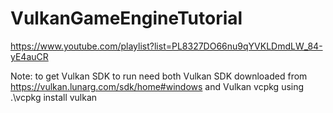 # VulkanGameEngineTutorial
 
https://www.youtube.com/playlist?list=PL8327DO66nu9qYVKLDmdLW_84-yE4auCR


Note: to get Vulkan SDK to run need both Vulkan SDK downloaded from https://vulkan.lunarg.com/sdk/home#windows and Vulkan vcpkg using .\vcpkg install vulkan
